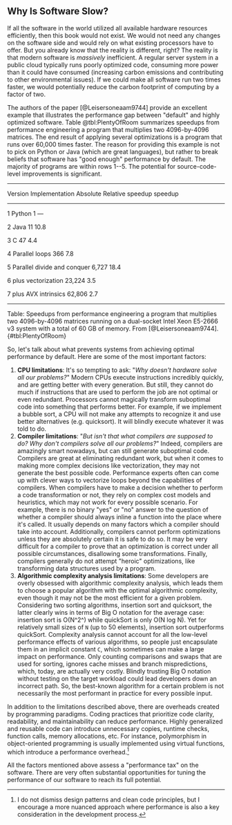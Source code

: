 ## Why Is Software Slow?

If all the software in the world utilized all available hardware resources efficiently, then this book would not exist. We would not need any changes on the software side and would rely on what existing processors have to offer. But you already know that the reality is different, right? The reality is that modern software is *massively* inefficient. A regular server system in a public cloud typically runs poorly optimized code, consuming more power than it could have consumed (increasing carbon emissions and contributing to other environmental issues). If we could make all software run two times faster, we would potentially reduce the carbon footprint of computing by a factor of two.

The authors of the paper [@Leisersoneaam9744] provide an excellent example that illustrates the performance gap between "default" and highly optimized software. Table @tbl:PlentyOfRoom summarizes speedups from performance engineering a program that multiplies two 4096-by-4096 matrices. The end result of applying several optimizations is a program that runs over 60,000 times faster. The reason for providing this example is not to pick on Python or Java (which are great languages), but rather to break beliefs that software has "good enough" performance by default. The majority of programs are within rows 1--5. The potential for source-code-level improvements is significant.

-------------------------------------------------------------
Version   Implementation                 Absolute    Relative 
                                         speedup     speedup

-------   ----------------------------   --------    --------
   1         Python                         1            —

   2          Java                         11          10.8

   3           C                           47           4.4

   4      Parallel loops                   366          7.8

   5      Parallel divide and conquer     6,727        18.4
            
   6       plus vectorization            23,224         3.5
           
   7       plus AVX intrinsics           62,806         2.7

--------------------------------------------------------------

Table: Speedups from performance engineering a program that multiplies two 4096-by-4096 matrices running on a dual-socket Intel Xeon E5-2666 v3 system with a total of 60 GB of memory. From [@Leisersoneaam9744]. {#tbl:PlentyOfRoom}

So, let's talk about what prevents systems from achieving optimal performance by default. Here are some of the most important factors:

1. **CPU limitations**: It's so tempting to ask: "*Why doesn't hardware solve all our problems?*" Modern CPUs execute instructions incredibly quickly, and are getting better with every generation. But still, they cannot do much if instructions that are used to perform the job are not optimal or even redundant. Processors cannot magically transform suboptimal code into something that performs better. For example, if we implement a bubble sort, a CPU will not make any attempts to recognize it and use better alternatives (e.g. quicksort). It will blindly execute whatever it was told to do.
2. **Compiler limitations**: "*But isn't that what compilers are supposed to do? Why don't compilers solve all our problems?*" Indeed, compilers are amazingly smart nowadays, but can still generate suboptimal code. Compilers are great at eliminating redundant work, but when it comes to making more complex decisions like vectorization, they may not generate the best possible code. Performance experts often can come up with clever ways to vectorize loops beyond the capabilities of compilers. When compilers have to make a decision whether to perform a code transformation or not, they rely on complex cost models and heuristics, which may not work for every possible scenario. For example, there is no binary "yes" or "no" answer to the question of whether a compiler should always inline a function into the place where it's called. It usually depends on many factors which a compiler should take into account. Additionally, compilers cannot perform optimizations unless they are absolutely certain it is safe to do so. It may be very difficult for a compiler to prove that an optimization is correct under all possible circumstances, disallowing some transformations. Finally, compilers generally do not attempt "heroic" optimizations, like transforming data structures used by a program.
3. **Algorithmic complexity analysis limitations**: Some developers are overly obsessed with algorithmic complexity analysis, which leads them to choose a popular algorithm with the optimal algorithmic complexity, even though it may not be the most efficient for a given problem. Considering two sorting algorithms, insertion sort and quicksort, the latter clearly wins in terms of Big O notation for the average case: insertion sort is O(N^2^) while quickSort is only O(N log N). Yet for relatively small sizes of `N` (up to 50 elements), insertion sort outperforms quickSort. Complexity analysis cannot account for all the low-level performance effects of various algorithms, so people just encapsulate them in an implicit constant `C`, which sometimes can make a large impact on performance. Only counting comparisons and swaps that are used for sorting, ignores cache misses and branch mispredictions, which, today, are actually very costly. Blindly trusting Big O notation without testing on the target workload could lead developers down an incorrect path. So, the best-known algorithm for a certain problem is not necessarily the most performant in practice for every possible input.

In addition to the limitations described above, there are overheads created by programming paradigms. Coding practices that prioritize code clarity, readability, and maintainability can reduce performance. Highly generalized and reusable code can introduce unnecessary copies, runtime checks, function calls, memory allocations, etc. For instance, polymorphism in object-oriented programming is usually implemented using virtual functions, which introduce a performance overhead.[^1]

All the factors mentioned above assess a "performance tax" on the software. There are very often substantial opportunities for tuning the performance of our software to reach its full potential.

[^1]: I do not dismiss design patterns and clean code principles, but I encourage a more nuanced approach where performance is also a key consideration in the development process.
